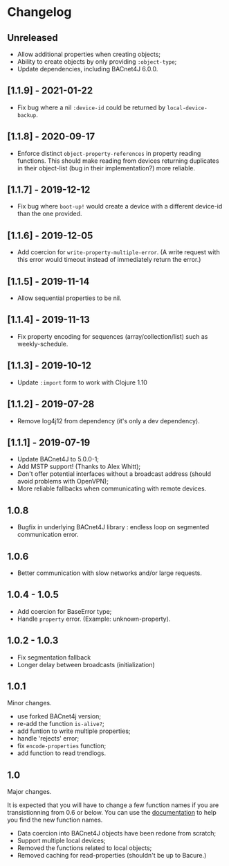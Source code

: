 # Changelog
## Unreleased

- Allow additional properties when creating objects;
- Ability to create objects by only providing `:object-type`;
- Update dependencies, including BACnet4J 6.0.0.

## [1.1.9] - 2021-01-22
- Fix bug where a nil `:device-id` could be returned by `local-device-backup`.

## [1.1.8] - 2020-09-17
- Enforce distinct `object-property-references` in property reading functions. This should make reading from devices returning duplicates in their object-list (bug in their implementation?) more reliable.

## [1.1.7] - 2019-12-12
- Fix bug where `boot-up!` would create a device with a different device-id than the one provided.

## [1.1.6] - 2019-12-05
- Add coercion for `write-property-multiple-error`.
  (A write request with this error would timeout instead of immediately return the error.)

## [1.1.5] - 2019-11-14
- Allow sequential properties to be nil.

## [1.1.4] - 2019-11-13
- Fix property encoding for sequences (array/collection/list) such as weekly-schedule.

## [1.1.3] - 2019-10-12
- Update `:import` form to work with Clojure 1.10

## [1.1.2] - 2019-07-28
- Remove log4j12 from dependency (it's only a dev dependency).

## [1.1.1] - 2019-07-19
- Update BACnet4J to 5.0.0-1;
- Add MSTP support! (Thanks to Alex Whitt);
- Don't offer potential interfaces without a broadcast address (should avoid problems with OpenVPN);
- More reliable fallbacks when communicating with remote devices.

## 1.0.8
- Bugfix in underlying BACnet4J library : endless loop on segmented
  communication error.

## 1.0.6
- Better communication with slow networks and/or large requests.

## 1.0.4 - 1.0.5
- Add coercion for BaseError type;
- Handle `property` error. (Example: unknown-property).

## 1.0.2 - 1.0.3
- Fix segmentation fallback
- Longer delay between broadcasts (initialization)

## 1.0.1
Minor changes.

- use forked BACnet4j version;
- re-add the function `is-alive?`;
- add funtion to write multiple properties;
- handle 'rejects' error;
- fix `encode-properties` function;
- add function to read trendlogs.

## 1.0

Major changes.

It is expected that you will have to change a few function names if
you are transistionning from 0.6 or below. You can use the
[documentation](http://frozenlock.github.io/bacure/index.html) to help
you find the new function names.


- Data coercion into BACnet4J objects have been redone from scratch;
- Support multiple local devices;
- Removed the functions related to local objects;
- Removed caching for read-properties (shouldn't be up to Bacure.)
